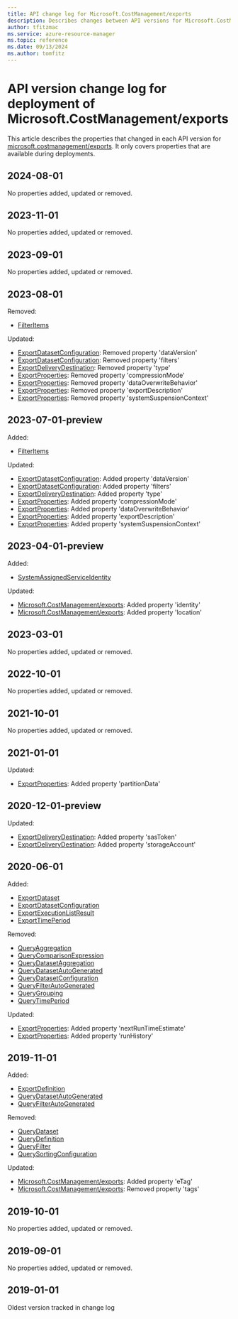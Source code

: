 ```yaml
---
title: API change log for Microsoft.CostManagement/exports
description: Describes changes between API versions for Microsoft.CostManagement/exports.
author: tfitzmac
ms.service: azure-resource-manager
ms.topic: reference
ms.date: 09/13/2024
ms.author: tomfitz
---
```

# API version change log for deployment of Microsoft.CostManagement/exports

This article describes the properties that changed in each API version for [microsoft.costmanagement/exports](~/microsoft.costmanagement/exports.md). It only covers properties that are available during deployments.

## 2024-08-01

No properties added, updated or removed.

## 2023-11-01

No properties added, updated or removed.

## 2023-09-01

No properties added, updated or removed.

## 2023-08-01

Removed:

* [FilterItems](~/microsoft.costmanagement/2023-08-01/exports.md#filteritems)

Updated:

* [ExportDatasetConfiguration](~/microsoft.costmanagement/2023-08-01/exports.md#exportdatasetconfiguration): Removed property 'dataVersion'
* [ExportDatasetConfiguration](~/microsoft.costmanagement/2023-08-01/exports.md#exportdatasetconfiguration): Removed property 'filters'
* [ExportDeliveryDestination](~/microsoft.costmanagement/2023-08-01/exports.md#exportdeliverydestination): Removed property 'type'
* [ExportProperties](~/microsoft.costmanagement/2023-08-01/exports.md#exportproperties): Removed property 'compressionMode'
* [ExportProperties](~/microsoft.costmanagement/2023-08-01/exports.md#exportproperties): Removed property 'dataOverwriteBehavior'
* [ExportProperties](~/microsoft.costmanagement/2023-08-01/exports.md#exportproperties): Removed property 'exportDescription'
* [ExportProperties](~/microsoft.costmanagement/2023-08-01/exports.md#exportproperties): Removed property 'systemSuspensionContext'


## 2023-07-01-preview

Added:

* [FilterItems](~/microsoft.costmanagement/2023-07-01-preview/exports.md#filteritems)

Updated:

* [ExportDatasetConfiguration](~/microsoft.costmanagement/2023-07-01-preview/exports.md#exportdatasetconfiguration): Added property 'dataVersion'
* [ExportDatasetConfiguration](~/microsoft.costmanagement/2023-07-01-preview/exports.md#exportdatasetconfiguration): Added property 'filters'
* [ExportDeliveryDestination](~/microsoft.costmanagement/2023-07-01-preview/exports.md#exportdeliverydestination): Added property 'type'
* [ExportProperties](~/microsoft.costmanagement/2023-07-01-preview/exports.md#exportproperties): Added property 'compressionMode'
* [ExportProperties](~/microsoft.costmanagement/2023-07-01-preview/exports.md#exportproperties): Added property 'dataOverwriteBehavior'
* [ExportProperties](~/microsoft.costmanagement/2023-07-01-preview/exports.md#exportproperties): Added property 'exportDescription'
* [ExportProperties](~/microsoft.costmanagement/2023-07-01-preview/exports.md#exportproperties): Added property 'systemSuspensionContext'


## 2023-04-01-preview

Added:

* [SystemAssignedServiceIdentity](~/microsoft.costmanagement/2023-04-01-preview/exports.md#systemassignedserviceidentity)

Updated:

* [Microsoft.CostManagement/exports](~/microsoft.costmanagement/2023-04-01-preview/exports.md#microsoftcostmanagementexports): Added property 'identity'
* [Microsoft.CostManagement/exports](~/microsoft.costmanagement/2023-04-01-preview/exports.md#microsoftcostmanagementexports): Added property 'location'


## 2023-03-01

No properties added, updated or removed.

## 2022-10-01

No properties added, updated or removed.

## 2021-10-01

No properties added, updated or removed.

## 2021-01-01

Updated:

* [ExportProperties](~/microsoft.costmanagement/2021-01-01/exports.md#exportproperties): Added property 'partitionData'


## 2020-12-01-preview

Updated:

* [ExportDeliveryDestination](~/microsoft.costmanagement/2020-12-01-preview/exports.md#exportdeliverydestination): Added property 'sasToken'
* [ExportDeliveryDestination](~/microsoft.costmanagement/2020-12-01-preview/exports.md#exportdeliverydestination): Added property 'storageAccount'


## 2020-06-01

Added:

* [ExportDataset](~/microsoft.costmanagement/2020-06-01/exports.md#exportdataset)
* [ExportDatasetConfiguration](~/microsoft.costmanagement/2020-06-01/exports.md#exportdatasetconfiguration)
* [ExportExecutionListResult](~/microsoft.costmanagement/2020-06-01/exports.md#exportexecutionlistresult)
* [ExportTimePeriod](~/microsoft.costmanagement/2020-06-01/exports.md#exporttimeperiod)

Removed:

* [QueryAggregation](~/microsoft.costmanagement/2020-06-01/exports.md#queryaggregation)
* [QueryComparisonExpression](~/microsoft.costmanagement/2020-06-01/exports.md#querycomparisonexpression)
* [QueryDatasetAggregation](~/microsoft.costmanagement/2020-06-01/exports.md#querydatasetaggregation)
* [QueryDatasetAutoGenerated](~/microsoft.costmanagement/2020-06-01/exports.md#querydatasetautogenerated)
* [QueryDatasetConfiguration](~/microsoft.costmanagement/2020-06-01/exports.md#querydatasetconfiguration)
* [QueryFilterAutoGenerated](~/microsoft.costmanagement/2020-06-01/exports.md#queryfilterautogenerated)
* [QueryGrouping](~/microsoft.costmanagement/2020-06-01/exports.md#querygrouping)
* [QueryTimePeriod](~/microsoft.costmanagement/2020-06-01/exports.md#querytimeperiod)

Updated:

* [ExportProperties](~/microsoft.costmanagement/2020-06-01/exports.md#exportproperties): Added property 'nextRunTimeEstimate'
* [ExportProperties](~/microsoft.costmanagement/2020-06-01/exports.md#exportproperties): Added property 'runHistory'


## 2019-11-01

Added:

* [ExportDefinition](~/microsoft.costmanagement/2019-11-01/exports.md#exportdefinition)
* [QueryDatasetAutoGenerated](~/microsoft.costmanagement/2019-11-01/exports.md#querydatasetautogenerated)
* [QueryFilterAutoGenerated](~/microsoft.costmanagement/2019-11-01/exports.md#queryfilterautogenerated)

Removed:

* [QueryDataset](~/microsoft.costmanagement/2019-11-01/exports.md#querydataset)
* [QueryDefinition](~/microsoft.costmanagement/2019-11-01/exports.md#querydefinition)
* [QueryFilter](~/microsoft.costmanagement/2019-11-01/exports.md#queryfilter)
* [QuerySortingConfiguration](~/microsoft.costmanagement/2019-11-01/exports.md#querysortingconfiguration)

Updated:

* [Microsoft.CostManagement/exports](~/microsoft.costmanagement/2019-11-01/exports.md#microsoftcostmanagementexports): Added property 'eTag'
* [Microsoft.CostManagement/exports](~/microsoft.costmanagement/2019-11-01/exports.md#microsoftcostmanagementexports): Removed property 'tags'


## 2019-10-01

No properties added, updated or removed.

## 2019-09-01

No properties added, updated or removed.

## 2019-01-01

Oldest version tracked in change log
